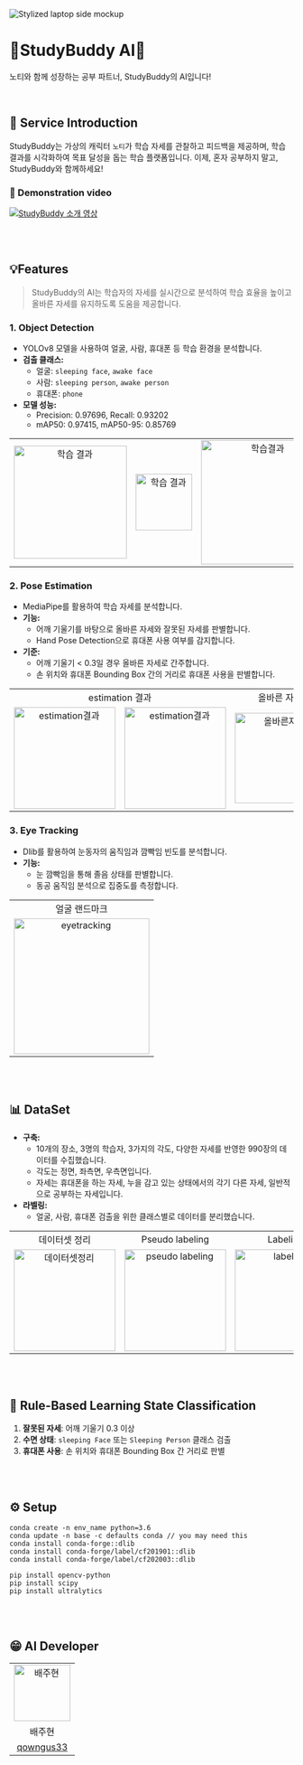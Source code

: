 ![Stylized laptop side mockup](https://github.com/user-attachments/assets/b64e834b-dae0-43f0-9c2e-b42139c6b804)
# 🐣StudyBuddy AI🐣
노티와 함께 성장하는 공부 파트너, StudyBuddy의 AI입니다!

<br>

## 🔎 Service Introduction
StudyBuddy는 가상의 캐릭터 `노티`가 학습 자세를 관찰하고 피드백을 제공하며, 학습 결과를 시각화하여 목표 달성을 돕는 학습 플랫폼입니다.
이제, 혼자 공부하지 말고, StudyBuddy와 함께하세요!
### 🎥 Demonstration video
[![StudyBuddy 소개 영상](https://github.com/user-attachments/assets/8a6c9c70-004c-4e74-9f5e-1d58c37a0141)
](https://youtu.be/QcWG6GFLRQc)

<br><br>


## 💡Features
> StudyBuddy의 AI는 학습자의 자세를 실시간으로 분석하여 학습 효율을 높이고 올바른 자세를 유지하도록 도움을 제공합니다.
### 1. Object Detection
- YOLOv8 모델을 사용하여 얼굴, 사람, 휴대폰 등 학습 환경을 분석합니다.
- **검출 클래스:**
  + 얼굴: `sleeping face`, `awake face`
  + 사람: `sleeping person`, `awake person`
  + 휴대폰: `phone`
- **모델 성능:**
  + Precision: 0.97696, Recall: 0.93202
  + mAP50: 0.97415, mAP50-95: 0.85769
<table>
  <tbody>
    <tr>
      <td align="center"><img src="https://github.com/user-attachments/assets/83536e1b-2371-45e1-a4fe-8f268c23a4a6"width="200px;" alt="학습 결과"/></td>
      <td align="center"><img src="https://github.com/user-attachments/assets/a7c1f2d3-b4ad-4ab3-8e25-213fd5d989dd"width="100px;" alt="학습 결과"/></td>
      <td align="center"><img src="https://github.com/user-attachments/assets/2b5d537e-5f18-47c8-8a31-81c20b85f9cc"width="220px;" alt="학습결과"/></td>
    </tr>
  </tbody>
</table>

### 2. Pose Estimation
- MediaPipe를 활용하여 학습 자세를 분석합니다.
- **기능:**
  + 어깨 기울기를 바탕으로 올바른 자세와 잘못된 자세를 판별합니다.
  + Hand Pose Detection으로 휴대폰 사용 여부를 감지합니다.
- **기준:**
  + 어깨 기울기 < 0.3일 경우 올바른 자세로 간주합니다.
  + 손 위치와 휴대폰 Bounding Box 간의 거리로 휴대폰 사용을 판별합니다.
<table>
  <tbody>
    <tr>
      <td colspan="2" align="center">estimation 결과</td>
      <td align="center">올바른 자세</td>
      <td align="center">올바르지 않은 자세</td>
    </tr>
    <tr>
      <td align="center"><img src="https://github.com/user-attachments/assets/3a8a92b6-fb0d-4547-8a65-4a44de65496a" height="180" alt="estimation결과"/></td>
      <td align="center"><img src="https://github.com/user-attachments/assets/bc107072-5166-40aa-80c0-e650ea2c3ea9" height="180" alt="estimation결과"/></td>
      <td align="center"><img src="https://github.com/user-attachments/assets/fe2472d6-d814-4961-a96a-60f508003f26" height="160" alt="올바른자세"/></td>
      <td align="center"><img src="https://github.com/user-attachments/assets/059c4c84-a9bf-4805-9878-81d4c7afc8f5" height="160" alt="올바르지않은자세"/></td>
    </tr>
  </tbody>
</table>

### 3. Eye Tracking
- Dlib를 활용하여 눈동자의 움직임과 깜빡임 빈도를 분석합니다.
- **기능:**
  + 눈 깜빡임을 통해 졸음 상태를 판별합니다.
  + 동공 움직임 분석으로 집중도를 측정합니다.
<table>
  <tbody>
    <tr>
      <td align="center">얼굴 랜드마크</td>
    </tr>
    <tr>
      <td align="center"><img src="https://github.com/user-attachments/assets/104e3dde-9d9d-4ff8-b308-3deddd9af4c7"width="240px;" alt="eyetracking"/></td>
    </tr>
  </tbody>
</table>

<br><br>

## 📊 DataSet
- **구축:**
    + 10개의 장소, 3명의 학습자, 3가지의 각도, 다양한 자세를 반영한 990장의 데이터를 수집했습니다.
    + 각도는 정면, 좌측면, 우측면입니다.
    + 자세는 휴대폰을 하는 자세, 누을 감고 있는 상태에서의 각기 다른 자세, 일반적으로 공부하는 자세입니다.
- **라벨링:**
  + 얼굴, 사람, 휴대폰 검출을 위한 클래스별로 데이터를 분리했습니다.
<table>
  <tbody>
    <tr>
      <td align="center">데이터셋 정리</td>
      <td align="center">Pseudo labeling</td>
      <td align="center">Labeling</td>
    </tr>
    <tr>
      <td align="center"><img src="https://github.com/user-attachments/assets/cad0ce0b-ce6a-4a74-a815-343f74ab7b37" height="180" alt="데이터셋정리"/></td>
      <td align="center"><img src="https://github.com/user-attachments/assets/58a0a1f2-4a42-4213-808f-cc7fafff47be" height="180" alt="pseudo labeling"/></td>
      <td align="center"><img src="https://github.com/user-attachments/assets/c0a3a443-4e09-462e-bcae-2192f81d542a" height="180" alt="labeling"/></td></td>
    </tr>
  </tbody>
</table>

 <br><br>

 ## 🎯 Rule-Based Learning State Classification
 1. **잘못된 자세**: 어깨 기울기 0.3 이상
 2. **수면 상태**: `sleeping Face` 또는 `Sleeping Person` 클래스 검출
 3. **휴대폰 사용**: 손 위치와 휴대폰 Bounding Box 간 거리로 판별

<br><br>

## ⚙️ Setup
```
conda create -n env_name python=3.6 
conda update -n base -c defaults conda // you may need this
conda install conda-forge::dlib
conda install conda-forge/label/cf201901::dlib
conda install conda-forge/label/cf202003::dlib
```
```
pip install opencv-python       
pip install scipy
pip install ultralytics
```
<br><br>

## 😁 AI Developer
<table>
  <tbody>
    <tr>
      <td align="center"><img src="https://github.com/user-attachments/assets/e25ad73a-9d66-462c-884a-2eb669b2f4cb"width="100px;" alt="배주현"/></td>
    <tr/>
    <tr>
        <td align="center">배주현</td>
    </tr>
    <tr>
        <td align="center"><a href="https://github.com/qowngus33">qowngus33</a></td>
    </tr>
  </tbody>
</table>
